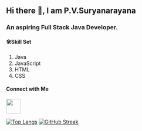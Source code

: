 ## Hi there 👋, I am P.V.Suryanarayana

<h3> An aspiring Full Stack Java Developer.</h3>
<h4>🛠️Skill Set</h4>
<ol>
  <li>Java</li>
  <li>JavaScript</li>
  <li>HTML</li>
  <li>CSS</li>
</ol>

<h4>Connect with Me</h4>

<a href="https://www.linkedin.com/in/p-v-surya-narayana-84a0a124b/" target="_blank"><img src="https://upload.wikimedia.org/wikipedia/commons/thumb/f/f8/LinkedIn_icon_circle.svg/1200px-LinkedIn_icon_circle.svg.png" width="40px" height="40px"></a>


[![Top Langs](https://github-readme-stats.vercel.app/api/top-langs/?username=Dark-Dynamight&layout=compact)](https://github.com/Dark-Dynamight/Dark-Dynamight/github-readme-stats)
[![GitHub Streak](https://streak-stats.demolab.com/?user=Dark-Dynamight&theme=dark&hide_border=true&border_radius=10)](https://git.io/streak-stats)

<!--<a href="https://git.io/streak-stats"><img src="https://github-readme-streak-stats-phi-wine.vercel.app?user=Dark-Dynamight" alt="GitHub Streak" /></a>-->
<!--
**Dark-Dynamight/Dark-Dynamight** is a ✨ _special_ ✨ repository because its `README.md` (this file) appears on your GitHub profile.

Here are some ideas to get you started:

- 🔭 I’m currently working on ...
- 🌱 I’m currently learning ...
- 👯 I’m looking to collaborate on ...
- 🤔 I’m looking for help with ...
- 💬 Ask me about ...
- 📫 How to reach me: ...
- 😄 Pronouns: ...
- ⚡ Fun fact: ...
-->
